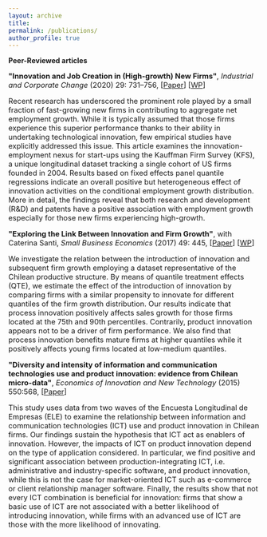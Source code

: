 ```yaml
---
layout: archive
title: 
permalink: /publications/
author_profile: true
---
```

**Peer-Reviewed articles**

<span style="font-size:11pt;">**"Innovation and Job Creation in (High-growth) New Firms"**, *Industrial and Corporate Change* (2020) 29: 731–756, [[Paper](https://academic.oup.com/icc/article-abstract/29/3/731/5643963?redirectedFrom=fulltext)] [[WP](http://www.lem.sssup.it/WPLem/files/2019-31.pdf)]</span>

<span style="font-size:11pt;">Recent research has underscored the prominent role played by a small fraction of fast-growing new firms in contributing to aggregate net employment growth. While it is typically assumed that those firms experience this superior performance thanks to their ability in undertaking technological innovation, few empirical studies have explicitly addressed this issue. This article examines the innovation-employment nexus for start-ups using the Kauffman Firm Survey (KFS), a unique longitudinal dataset tracking a single cohort of US firms founded in 2004. Results based on fixed effects panel quantile regressions indicate an overall positive but heterogeneous effect of innovation activities on the conditional employment growth distribution. More in detail, the findings reveal that both research and development (R&D) and patents have a positive association with employment growth especially for those new firms experiencing high-growth.</span>


<span style="font-size:11pt;">**"Exploring the Link Between Innovation and Firm Growth"**, with Caterina Santi, *Small Business Economics* (2017) 49: 445, [[Paper](https://link.springer.com/article/10.1007/s11187-016-9836-4)] [[WP](http://www.lem.sssup.it/WPLem/files/2016-09.pdf)]</span>

<span style="font-size:11pt;">We investigate the relation between the introduction of innovation and subsequent firm growth employing a dataset representative of the Chilean productive structure. By means of quantile treatment effects (QTE), we estimate the effect of the introduction of innovation by comparing firms with a similar propensity to innovate for different quantiles of the firm growth distribution. Our results indicate that process innovation positively affects sales growth for those firms located at the 75th and 90th percentiles. Contrarily, product innovation appears not to be a driver of firm performance. We also find that process innovation benefits mature firms at higher quantiles while it positively affects young firms located at low-medium quantiles.</span>

<span style="font-size:11pt;">**"Diversity and intensity of information and communication technologies use and product innovation: evidence from Chilean micro-data"**, *Economics of Innovation and New Technology* (2015) 550:568, [[Paper](https://www.tandfonline.com/doi/abs/10.1080/10438599.2014.946313)]</span>

<span style="font-size:11pt;">This study uses data from two waves of the Encuesta Longitudinal de Empresas (ELE) to examine the relationship between information and communication technologies (ICT) use and product innovation in Chilean firms. Our findings sustain the hypothesis that ICT act as enablers of innovation. However, the impacts of ICT on product innovation depend on the type of application considered. In particular, we find positive and significant association between production-integrating ICT, i.e. administrative and industry-specific software, and product innovation, while this is not the case for market-oriented ICT such as e-commerce or client relationship manager software. Finally, the results show that not every ICT combination is beneficial for innovation: firms that show a basic use of ICT are not associated with a better likelihood of introducing innovation, while firms with an advanced use of ICT are those with the more likelihood of innovating.</span>


